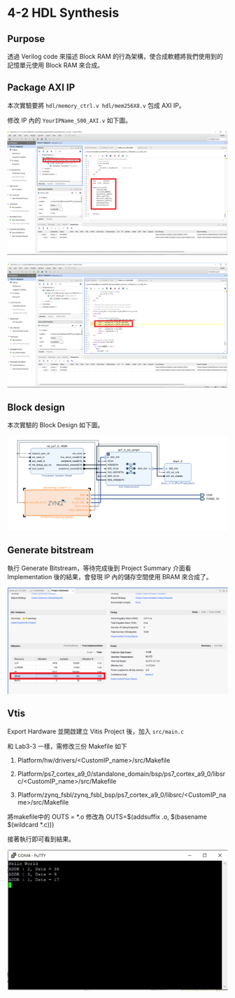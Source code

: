 4-2 HDL Synthesis
=================

## Purpose

透過 Verilog code 來描述 Block RAM 的行為架構，使合成軟體將我們使用到的記憶單元使用 Block RAM 來合成。

## Package AXI IP

本次實驗要將 `hdl/memory_ctrl.v hdl/mem256X8.v` 包成 AXI IP。

修改 IP 內的 `YourIPName_S00_AXI.v` 如下圖。

![axi_ip](images/axi_ip_1.png)  

![axi_ip](images/axi_ip_2.png)  

## Block design

本次實驗的 Block Design 如下圖。

![block_design](images/block_design.png)

## Generate bitstream

執行 Generate Bitstream，等待完成後到 Project Summary 介面看 Implementation 後的結果，會發現 IP 內的儲存空間使用 BRAM 來合成了。

![implementation](images/implementation.png)

## Vtis

Export Hardware 並開啟建立 Vitis Project 後，加入 `src/main.c`

和 Lab3-3 一樣，需修改三份 Makefile 如下

1. Platform/hw/drivers/<CustomIP_name>/src/Makefile

2. Platform/ps7_cortex_a9_0/standalone_domain/bsp/ps7_cortex_a9_0/libsrc/<CustomIP_name>/src/Makefile

3. Platform/zynq_fsbl/zynq_fsbl_bsp/ps7_cortex_a9_0/libsrc/<CustomIP_name>/src/Makefile

將makefile中的 OUTS = *.o 修改為 OUTS=$(addsuffix .o, $(basename $(wildcard *.c)))

接著執行即可看到結果。

![Result](images/result.jpg)
